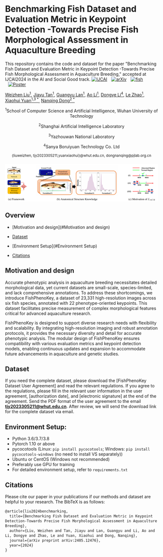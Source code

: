 # Benchmarking Fish Dataset and Evaluation Metric in Keypoint Detection -Towards Precise Fish Morphological Assessment in Aquaculture Breeding
This repository contains the code and dataset for the paper "Benchmarking Fish Dataset and Evaluation Metric in Keypoint Detection -Towards Precise Fish Morphological Assessment in Aquaculture Breeding," accepted at IJCAI2024 in the AI and Social Good track.
<span style="display:inline-block">
  [![IJCAI](https://img.shields.io/badge/IJCAI-paper-brightgreen)](https://arxiv.org/abs/2405.12476)
</span>
<span style="display:inline-block; margin-left: 10px;">
  [![arXiv](https://img.shields.io/badge/arXiv-paper-purple?link=https%3A%2F%2Farxiv.org%2Fabs%2F2405.12476)](https://arxiv.org/abs/2405.12476)
</span>
<span style="display:inline-block; margin-left: 10px;">
  [![fish](https://img.shields.io/badge/fish-Image-yellow?link=https%3A%2F%2Farxiv.org%2Fabs%2F2405.12476)](#Dataset)
</span>
<span style="display:inline-block; margin-left: 10px;">
  [![Poster](https://img.shields.io/badge/Poster-Presentation-cyan)]()
</span>


[Weizhen Liu<sup>1</sup>](https://www.researchgate.net/profile/Weizhen-Liu), [Jiayu Tan<sup>1</sup>](https://arxiv.org/search/cs?searchtype=author&query=Tan,+J), [Guangyu Lan<sup>1</sup>](https://arxiv.org/search/cs?searchtype=author&query=Lan,+G), [Ao Li<sup>1</sup>](https://arxiv.org/search/cs?searchtype=author&query=Li,+A), [Dongye Li<sup>4</sup>](https://arxiv.org/search/cs?searchtype=author&query=Li,+D), [Le Zhao<sup>1</sup>](https://arxiv.org/search/cs?searchtype=author&query=Zhao,+L), [Xiaohui Yuan<sup>1,3 *</sup>](https://arxiv.org/search/cs?searchtype=author&query=Yuan,+X), [Nanqing Dong<sup>2 *</sup>](https://eveningdong.github.io/)

<p align="center"><sup>1</sup>School of Computer Science and Artificial Intelligence, Wuhan University of Technology</p>
<p align="center"><sup>2</sup>Shanghai Artificial Intelligence Laboratory</p>
<p align="center"><sup>3</sup>Yazhouwan National Laboratory</p>
<p align="center"><sup>4</sup>Sanya Boruiyuan Technology Co. Ltd</p>
<p align="center"><sup>{liuweizhen, tjy2023305211,yuanxiaohui}@whut.edu.cn, dongnanqing@pjlab.org.cn</sup></p>

<div style="text-align:center">
<img src="assets/figure.png" width="800" alt="" class="img-responsive">
</div>



## Overview

- [Motivation and design](#Motivation and design)

- [Dataset](#Dataset)
- [Environment Setup](#Environment Setup)
- [Citations](#Citations)



##  Motivation and design

Accurate phenotypic analysis in aquaculture breeding necessitates detailed morphological data, yet current datasets are small-scale, species-limited, and lack comprehensive annotations. To address these shortcomings, we introduce FishPhenoKey, a dataset of 23,331 high-resolution images across six fish species, annotated with 22 phenotype-oriented keypoints. This dataset facilitates precise measurement of complex morphological features critical for advanced aquaculture research.

FishPhenoKey is designed to support diverse research needs with flexibility and scalability. By integrating high-resolution imaging and robust annotation protocols, it provides the necessary diversity and detail for accurate phenotypic analysis. The modular design of FishPhenoKey ensures compatibility with various evaluation metrics and keypoint detection models, enabling continuous updates and expansion to accommodate future advancements in aquaculture and genetic studies.

## Dataset

If you need the complete dataset, please download the [FishPhenoKey Dataset User Agreement] and read the relevant regulations. If you agree to the regulations, please fill in the relevant user information in the user agreement, [authorization date], and [electronic signature] at the end of the agreement. Send the PDF format of the user agreement to the email **[tjy2023305211@whut.edu.cn](mailto:tjy2023305211@whut.edu.cn)**. After review, we will send the download link for the complete dataset via email.

## Environment Setup:

* Python 3.6/3.7/3.8
* Pytorch 1.10 or above
* pycocotools (Linux: `pip install pycocotools`; Windows: `pip install pycocotools-windows` (no need to install VS separately))
* Ubuntu or CentOS (Windows not recommended)
* Preferably use GPU for training
* For detailed environment setup, refer to `requirements.txt`

## Citations
Please cite our paper in your publications if our methods and dataset are helpful to your research. The BibTeX is as follows:

~~~
@article{liu2024benchmarking,
  title={Benchmarking Fish Dataset and Evaluation Metric in Keypoint Detection-Towards Precise Fish Morphological Assessment in Aquaculture Breeding},
  author={Liu, Weizhen and Tan, Jiayu and Lan, Guangyu and Li, Ao and Li, Dongye and Zhao, Le and Yuan, Xiaohui and Dong, Nanqing},
  journal={arXiv preprint arXiv:2405.12476},
  year={2024}
}
~~~

